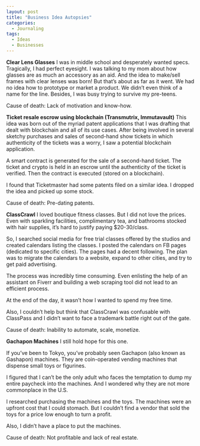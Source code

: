 ```yaml
---
layout: post
title: "Business Idea Autopsies"
categories:
  - Journaling
tags:
  - Ideas
  - Businesses
---
```



**Clear Lens Glasses**
I was in middle school and desperately wanted specs.  Tragically, I had perfect eyesight.  I was talking to my mom about how glasses are as much an accessory as an aid.  And the idea to make/sell frames with clear lenses was born!  But that’s about as far as it went.  We had no idea how to prototype or market a product.  We didn’t even think of a name for the line.  Besides, I was busy trying to survive my pre-teens.

Cause of death: Lack of motivation and know-how.  

**Ticket resale escrow using blockchain (Transmutrix, Immutavault)**
This idea was born out of the myriad patent applications that I was drafting that dealt with blockchain and all of its use cases.  After being involved in several sketchy purchases and sales of second-hand show tickets in which authenticity of the tickets was a worry, I saw a potential blockchain application.

A smart contract is generated for the sale of a second-hand ticket.  The ticket and crypto is held in an escrow until the authenticity of the ticket is verified.  Then the contract is executed (stored on a blockchain).

I found that Ticketmaster had some patents filed on a similar idea.  I dropped the idea and picked up some stock.

Cause of death: Pre-dating patents.

**ClassCrawl**
I loved boutique fitness classes.  But I did not love the prices.  Even with sparkling facilities, complimentary tea, and bathrooms stocked with hair supplies, it’s hard to justify paying $20-30/class.

So, I searched social media for free trial classes offered by the studios and created calendars listing the classes.  I posted the calendars on FB pages (dedicated to specific cities).  The pages had a decent following.  The plan was to migrate the calendars to a website, expand to other cities, and try to get paid advertising.  

The process was incredibly time consuming.  Even enlisting the help of an assistant on Fiverr and building a web scraping tool did not lead to an efficient process.  

At the end of the day, it wasn’t how I wanted to spend my free time.  

Also, I couldn’t help but think that ClassCrawl was confusable with ClassPass and I didn’t want to face a trademark battle right out of the gate.

Cause of death: Inability to automate, scale, monetize.

**Gachapon Machines**
I still hold hope for this one.  

If you’ve been to Tokyo, you’ve probably seen Gachapon (also known as Gashapon) machines.  They are coin-operated vending machines that dispense small toys or figurines.  

I figured that I can’t be the only adult who faces the temptation to dump my entire paycheck into the machines.  And I wondered why they are not more commonplace in the U.S.

I researched purchasing the machines and the toys.  The machines were an upfront cost that I could stomach.  But I couldn’t find a vendor that sold the toys for a price low enough to turn a profit.  

Also, I didn’t have a place to put the machines.

Cause of death: Not profitable and lack of real estate.
